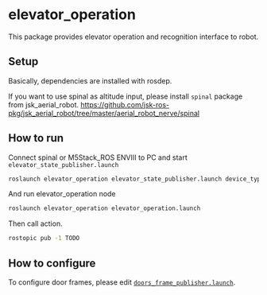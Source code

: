 # elevator_operation

This package provides elevator operation and recognition interface to robot.

## Setup

Basically, dependencies are installed with rosdep.

If you want to use spinal as altitude input, please install `spinal` package from jsk_aerial_robot. https://github.com/jsk-ros-pkg/jsk_aerial_robot/tree/master/aerial_robot_nerve/spinal

## How to run

Connect spinal or M5Stack_ROS ENVIII to PC and start `elevator_state_publisher.launch`

```bash
roslaunch elevator_operation elevator_state_publisher.launch device_type:=<spinal or enviii> device_name:=<port name> robot_type:=<robot_type, default is fetch>
```

And run elevator_operation node

```bash
roslaunch elevator_operation elevator_operation.launch
```

Then call action.

```bash
rostopic pub -1 TODO
```

## How to configure

To configure door frames, please edit [`doors_frame_publisher.launch`](./launch/doors_frame_publisher.launch).
